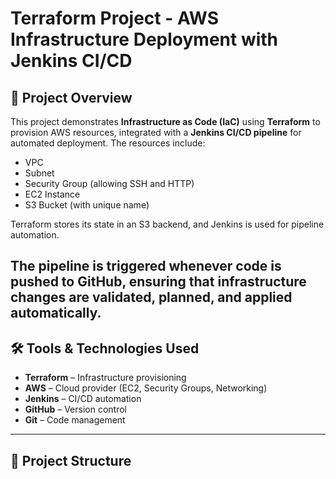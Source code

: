 # Terraform Project - AWS Infrastructure Deployment with Jenkins CI/CD

## 📌 Project Overview
This project demonstrates **Infrastructure as Code (IaC)** using **Terraform** to provision AWS resources, integrated with a **Jenkins CI/CD pipeline** for automated deployment.
The resources include:

- VPC
- Subnet
- Security Group (allowing SSH and HTTP)
- EC2 Instance
- S3 Bucket (with unique name)

Terraform stores its state in an S3 backend, and Jenkins is used for pipeline automation.

The pipeline is triggered whenever code is pushed to GitHub, ensuring that infrastructure changes are validated, planned, and applied automatically.
---
## 🛠️ Tools & Technologies Used
- **Terraform** – Infrastructure provisioning
- **AWS** – Cloud provider (EC2, Security Groups, Networking)
- **Jenkins** – CI/CD automation
- **GitHub** – Version control
- **Git** – Code management
---

## 📂 Project Structure
